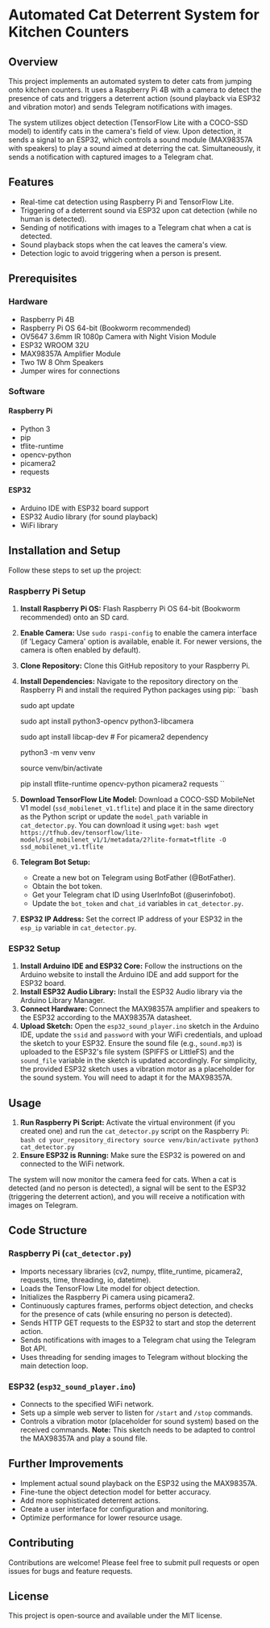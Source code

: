 # Automated Cat Deterrent System for Kitchen Counters

## Overview

This project implements an automated system to deter cats from jumping onto kitchen counters. It uses a Raspberry Pi 4B with a camera to detect the presence of cats and triggers a deterrent action (sound playback via ESP32 and vibration motor) and sends Telegram notifications with images.

The system utilizes object detection (TensorFlow Lite with a COCO-SSD model) to identify cats in the camera's field of view. Upon detection, it sends a signal to an ESP32, which controls a sound module (MAX98357A with speakers) to play a sound aimed at deterring the cat. Simultaneously, it sends a notification with captured images to a Telegram chat.

## Features

- Real-time cat detection using Raspberry Pi and TensorFlow Lite.
- Triggering of a deterrent sound via ESP32 upon cat detection (while no human is detected).
- Sending of notifications with images to a Telegram chat when a cat is detected.
- Sound playback stops when the cat leaves the camera's view.
- Detection logic to avoid triggering when a person is present.

## Prerequisites

### Hardware

- Raspberry Pi 4B
- Raspberry Pi OS 64-bit (Bookworm recommended)
- OV5647 3.6mm IR 1080p Camera with Night Vision Module
- ESP32 WROOM 32U
- MAX98357A Amplifier Module
- Two 1W 8 Ohm Speakers
- Jumper wires for connections

### Software

#### Raspberry Pi

- Python 3
- pip
- tflite-runtime
- opencv-python
- picamera2
- requests

#### ESP32

- Arduino IDE with ESP32 board support
- ESP32 Audio library (for sound playback)
- WiFi library

## Installation and Setup

Follow these steps to set up the project:

### Raspberry Pi Setup

1. **Install Raspberry Pi OS:** Flash Raspberry Pi OS 64-bit (Bookworm recommended) onto an SD card.
2. **Enable Camera:** Use `sudo raspi-config` to enable the camera interface (if 'Legacy Camera' option is available, enable it. For newer versions, the camera is often enabled by default).
3. **Clone Repository:** Clone this GitHub repository to your Raspberry Pi.
4. **Install Dependencies:** Navigate to the repository directory on the Raspberry Pi and install the required Python packages using pip:
   ``bash

   sudo apt update

   sudo apt install python3-opencv python3-libcamera

   sudo apt install libcap-dev  # For picamera2 dependency

   python3 -m venv venv

   source venv/bin/activate

   pip install tflite-runtime opencv-python picamera2 requests
   ``
5. **Download TensorFlow Lite Model:** Download a COCO-SSD MobileNet V1 model (`ssd_mobilenet_v1.tflite`) and place it in the same directory as the Python script or update the `model_path` variable in `cat_detector.py`. You can download it using `wget`:
   ``bash
   wget https://tfhub.dev/tensorflow/lite-model/ssd_mobilenet_v1/1/metadata/2?lite-format=tflite -O ssd_mobilenet_v1.tflite
   ``
6. **Telegram Bot Setup:**
   - Create a new bot on Telegram using BotFather (@BotFather).
   - Obtain the bot token.
   - Get your Telegram chat ID using UserInfoBot (@userinfobot).
   - Update the `bot_token` and `chat_id` variables in `cat_detector.py`.
7. **ESP32 IP Address:** Set the correct IP address of your ESP32 in the `esp_ip` variable in `cat_detector.py`.

### ESP32 Setup

1. **Install Arduino IDE and ESP32 Core:** Follow the instructions on the Arduino website to install the Arduino IDE and add support for the ESP32 board.
2. **Install ESP32 Audio Library:** Install the ESP32 Audio library via the Arduino Library Manager.
3. **Connect Hardware:** Connect the MAX98357A amplifier and speakers to the ESP32 according to the MAX98357A datasheet.
4. **Upload Sketch:** Open the `esp32_sound_player.ino` sketch in the Arduino IDE, update the `ssid` and `password` with your WiFi credentials, and upload the sketch to your ESP32. Ensure the sound file (e.g., `sound.mp3`) is uploaded to the ESP32's file system (SPIFFS or LittleFS) and the `sound_file` variable in the sketch is updated accordingly. For simplicity, the provided ESP32 sketch uses a vibration motor as a placeholder for the sound system. You will need to adapt it for the MAX98357A.

## Usage

1. **Run Raspberry Pi Script:** Activate the virtual environment (if you created one) and run the `cat_detector.py` script on the Raspberry Pi:
   ``bash
   cd your_repository_directory
   source venv/bin/activate
   python3 cat_detector.py
   ``
2. **Ensure ESP32 is Running:** Make sure the ESP32 is powered on and connected to the WiFi network.

The system will now monitor the camera feed for cats. When a cat is detected (and no person is detected), a signal will be sent to the ESP32 (triggering the deterrent action), and you will receive a notification with images on Telegram.

## Code Structure

### Raspberry Pi (`cat_detector.py`)

- Imports necessary libraries (cv2, numpy, tflite_runtime, picamera2, requests, time, threading, io, datetime).
- Loads the TensorFlow Lite model for object detection.
- Initializes the Raspberry Pi camera using picamera2.
- Continuously captures frames, performs object detection, and checks for the presence of cats (while ensuring no person is detected).
- Sends HTTP GET requests to the ESP32 to start and stop the deterrent action.
- Sends notifications with images to a Telegram chat using the Telegram Bot API.
- Uses threading for sending images to Telegram without blocking the main detection loop.

### ESP32 (`esp32_sound_player.ino`)

- Connects to the specified WiFi network.
- Sets up a simple web server to listen for `/start` and `/stop` commands.
- Controls a vibration motor (placeholder for sound system) based on the received commands. **Note:** This sketch needs to be adapted to control the MAX98357A and play a sound file.

## Further Improvements

- Implement actual sound playback on the ESP32 using the MAX98357A.
- Fine-tune the object detection model for better accuracy.
- Add more sophisticated deterrent actions.
- Create a user interface for configuration and monitoring.
- Optimize performance for lower resource usage.

## Contributing

Contributions are welcome! Please feel free to submit pull requests or open issues for bugs and feature requests.

## License

This project is open-source and available under the MIT license.
